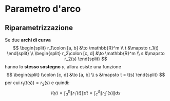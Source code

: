 # Parametro d'arco

## Riparametrizzazione

Se due **archi di curva**
$$
\begin{split}
r_1\colon [a, b] &\to \mathbb{R}^m \\
t &\mapsto r_1(t)
\end{split} \\
\begin{split}
r_2\colon [c, d] &\to \mathbb{R}^m \\
s &\mapsto r_2(s)
\end{split}
$$
hanno lo **stesso sostegno** $\gamma$, allora esiste una funzione
$$
\begin{split}
t\colon [c, d] &\to [a, b] \\
s &\mapsto t = t(s)
\end{split}
$$
per cui $r_1(t(s)) = r_2(s)$ e quindi:
$$
l(\gamma) = \int_a^b \|r_1'(t)\| dt = \int_c^d \|r_2'(s)\| ds
$$
